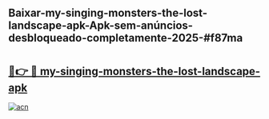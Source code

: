 ## Baixar-my-singing-monsters-the-lost-landscape-apk-Apk-sem-anúncios-desbloqueado-completamente-2025-#f87ma

# <h2><a href="https://ainizakaria.my?title=my-singing-monsters-the-lost-landscape-apk&ref=20M">🔗👉 🔴 my-singing-monsters-the-lost-landscape-apk</a></h2>

[![acn](https://github.com/user-attachments/assets/0f9c940e-d8b0-45ae-aac7-cd30a18b3e1c)](https://ainizakaria.my?title=my-singing-monsters-the-lost-landscape-apk&ref=20M)

